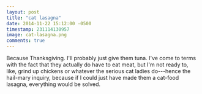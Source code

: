 ```yaml
---
layout: post
title: "cat lasagna"
date: 2014-11-22 15:12:00 -0500
timestamp: 231114130957 
image: cat-lasagna.png 
comments: true
---
```


Because Thanksgiving. I'll probably just give them tuna. I've come to terms with the fact that they actually do have to eat meat, but I'm not ready to, like, grind up chickens or whatever the serious cat ladies do---hence the hail-mary inquiry, because if I could just have made them a cat-food lasagna, everything would be solved.
